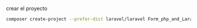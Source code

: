 crear el proyecto 
```bash
composer create-project --prefer-dist laravel/laravel Form_php_and_Laravel
```
